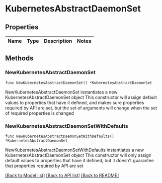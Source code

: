 # KubernetesAbstractDaemonSet

## Properties

Name | Type | Description | Notes
------------ | ------------- | ------------- | -------------

## Methods

### NewKubernetesAbstractDaemonSet

`func NewKubernetesAbstractDaemonSet() *KubernetesAbstractDaemonSet`

NewKubernetesAbstractDaemonSet instantiates a new KubernetesAbstractDaemonSet object
This constructor will assign default values to properties that have it defined,
and makes sure properties required by API are set, but the set of arguments
will change when the set of required properties is changed

### NewKubernetesAbstractDaemonSetWithDefaults

`func NewKubernetesAbstractDaemonSetWithDefaults() *KubernetesAbstractDaemonSet`

NewKubernetesAbstractDaemonSetWithDefaults instantiates a new KubernetesAbstractDaemonSet object
This constructor will only assign default values to properties that have it defined,
but it doesn't guarantee that properties required by API are set


[[Back to Model list]](../README.md#documentation-for-models) [[Back to API list]](../README.md#documentation-for-api-endpoints) [[Back to README]](../README.md)


